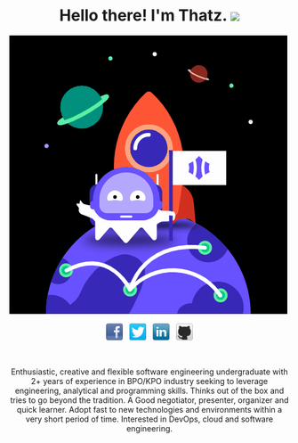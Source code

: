 <h1 align="center">Hello there! I'm Thatz. <img src="https://raw.githubusercontent.com/MartinHeinz/MartinHeinz/master/wave.gif" width="30px"></h1>

![image](animation_500_kpc0m6fx.gif)


<p align='center'>
<a href="https://www.facebook.com/danu.thathsarana.de"><img height="30" src="facebook-32x32.png"></a>&nbsp;&nbsp;
<a href="https://twitter.com/FfutryD"><img height="30" src="twitter-32x32.png"></a>&nbsp;&nbsp;
<a href="https://www.linkedin.com/in/thathsaranaweerakoon"><img height="30" src="linkedin-32x32.png"></a>&nbsp;&nbsp;
<a href="https://github.com/thatz98"><img height="30" src="github-32x32.png"></a>
</p>
<br>
<p align='center'>
Enthusiastic, creative and flexible software engineering undergraduate with 2+ years of experience in BPO/KPO industry seeking to leverage engineering, analytical and programming skills. Thinks out of the box and tries to go beyond the tradition. A Good negotiator, presenter, organizer and quick learner. Adopt fast to new technologies and environments within a very short period of time. Interested in DevOps, cloud and software engineering.
</p>


<!--
**thatz98/thatz98** is a ✨ _special_ ✨ repository because its `README.md` (this file) appears on your GitHub profile.

Here are some ideas to get you started:

- 🔭 I’m currently working on ...
- 🌱 I’m currently learning ...
- 👯 I’m looking to collaborate on ...
- 🤔 I’m looking for help with ...
- 💬 Ask me about ...
- 📫 How to reach me: ...
- 😄 Pronouns: ...
- ⚡ Fun fact: ...
-->
